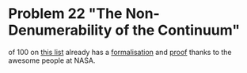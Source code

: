 # Problem 22 "The Non-Denumerability of the Continuum"

of 100 on [this list](https://www.cs.ru.nl/~freek/100/) already has a [formalisation](https://github.com/nasa/pvslib/blame/master/reals/uncountability.pvs) and [proof](https://github.com/nasa/pvslib/blame/master/reals/uncountability.prf) thanks to the awesome people at NASA.
